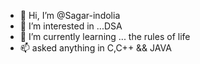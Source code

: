 - 👋 Hi, I’m @Sagar-indolia
- 👀 I’m interested in ...DSA
- 🌱 I’m currently learning ... the rules of life
- 📫 asked anything in C,C++ && JAVA

<!---
Sagar-indolia/Sagar-indolia is a ✨ special ✨ repository because its `README.md` (this file) appears on your GitHub profile.
You can click the Preview link to take a look at your changes.
--->
